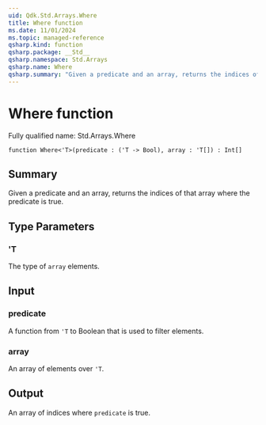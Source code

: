 ```yaml
---
uid: Qdk.Std.Arrays.Where
title: Where function
ms.date: 11/01/2024
ms.topic: managed-reference
qsharp.kind: function
qsharp.package: __Std__
qsharp.namespace: Std.Arrays
qsharp.name: Where
qsharp.summary: "Given a predicate and an array, returns the indices of that array where the predicate is true."
---
```


# Where function

Fully qualified name: Std.Arrays.Where

```qsharp
function Where<'T>(predicate : ('T -> Bool), array : 'T[]) : Int[]
```

## Summary
Given a predicate and an array, returns the indices of that
array where the predicate is true.

## Type Parameters
### 'T
The type of `array` elements.

## Input
### predicate
A function from `'T` to Boolean that is used to filter elements.
### array
An array of elements over `'T`.

## Output
An array of indices where `predicate` is true.
